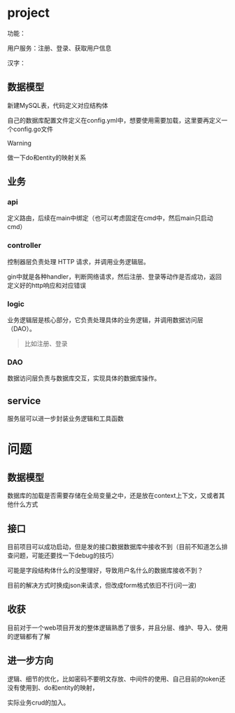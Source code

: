 # project

功能：

用户服务：注册、登录、获取用户信息

汉字：





## 数据模型

新建MySQL表，代码定义对应结构体

自己的数据库配置文件定义在config.yml中，想要使用需要加载，这里要再定义一个config.go文件



> [!WARNING]
>
> 做一下do和entity的映射关系



## 业务

### api

定义路由，后续在main中绑定（也可以考虑固定在cmd中，然后main只启动cmd）

### controller

控制器层负责处理 HTTP 请求，并调用业务逻辑层。

gin中就是各种handler，判断网络请求，然后注册、登录等动作是否成功，返回定义好的http响应和对应错误

### logic

业务逻辑层是核心部分，它负责处理具体的业务逻辑，并调用数据访问层（DAO）。

> 比如注册、登录

### DAO

数据访问层负责与数据库交互，实现具体的数据库操作。

## service

服务层可以进一步封装业务逻辑和工具函数



# 问题

## 数据模型

数据库的加载是否需要存储在全局变量之中，还是放在context上下文，又或者其他什么方式

## 接口

目前项目可以成功启动，但是发的接口数据数据库中接收不到（目前不知道怎么排查问题，可能还要找一下debug的技巧）

可能是字段结构体什么的没整理好，导致用户名什么的数据库接收不到？





目前的解决方式时换成json来请求，但改成form格式依旧不行(问一波)



## 收获

目前对于一个web项目开发的整体逻辑熟悉了很多，并且分层、维护、导入、使用的逻辑都有了解

## 进一步方向

逻辑、细节的优化，比如密码不要明文存放、中间件的使用、自己目前的token还没有使用到、do和entity的映射，

实际业务crud的加入。